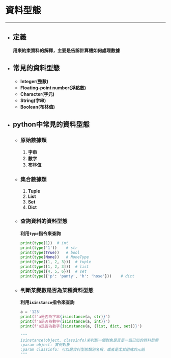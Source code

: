# 資料型態
---
+ ## 定義
    **用來約束資料的解釋，主要是告訴計算機如何處理數據**

+ ## 常見的資料型態
  + **Integer(整數)**
  + **Floating-point number(浮點數)**
  + **Character(字元)**
  + **String(字串)**
  + **Boolean(布林值)**

+ ## python中常見的資料型態
  + ### 原始數據類
    1. **字串**
    2. **數字**
    3. **布林值**

  + ### 集合數據類
    1. **Tuple**
    2. **List**
    3. **Set**
    4. **Dict**

  + ### 查詢資料的資料型態
    **利用`type`指令來查詢**
    ```python
    print(type(1))  # int
    print(type('1'))    # str
    print(type(True))   # bool
    print(type(None))   # NoneType
    print(type((1, 2, 3)))  # tuple
    print(type([1, 2, 3]))  # list
    print(type({4, 5, 6}))  # set
    print(type({'p': 'panty', 'h': 'hose'}))    # dict
    ```

  + ### 判斷某變數是否為某種資料型態
    **利用`isinstance`指令來查詢**
    ```python
    a = '123'
    print(f'a是否為字串{isinstance(a, str)}')
    print(f'a是否為數字{isinstance(a, int)}')
    print(f'a是否為數字{isinstance(a, (list, dict, set))}')

    """
    isinstance(object, classinfo)來判斷一個對象是否是一個已知的資料型態
    :param object: 實例對象
    :param classinfo: 可以是資料型態類別名稱，或者是尤其組成的元組
    """    
    ```
